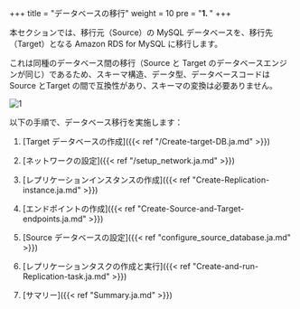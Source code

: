 +++
title = "データベースの移行"
weight = 10
pre = "<b>1. </b>"
+++

本セクションでは、移行元（Source）の MySQL データベースを、移行先（Target）となる Amazon RDS for MySQL に移行します。

これは同種のデータベース間の移行（Source と Target のデータベースエンジンが同じ）であるため、スキーマ構造、データ型、データベースコードは Source とTarget の間で互換性があり、スキーマの変換は必要ありません。

![1](/db-mig/DMS-overview.png)

以下の手順で、データベース移行を実施します：

1. [Target データベースの作成]({{< ref "/Create-target-DB.ja.md" >}})

2. [ネットワークの設定]({{< ref "/setup_network.ja.md" >}})

2. [レプリケーションインスタンスの作成]({{< ref "Create-Replication-instance.ja.md" >}})

3. [エンドポイントの作成]({{< ref "Create-Source-and-Target-endpoints.ja.md" >}})

4. [Source データベースの設定]({{< ref "configure_source_database.ja.md" >}})

4. [レプリケーションタスクの作成と実行]({{< ref "Create-and-run-Replication-task.ja.md" >}})

5. [サマリー]({{< ref "Summary.ja.md" >}})
